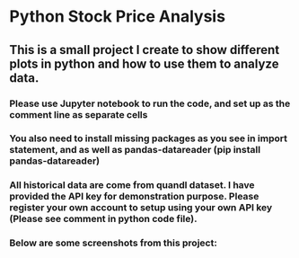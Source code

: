 # Python Stock Price Analysis
## This is a small project I create to show different plots in python and how to use them to analyze data.
### Please use Jupyter notebook to run the code, and set up as the comment line as separate cells
### You also need to install missing packages as you see in import statement, and as well as pandas-datareader (pip install pandas-datareader)
### All historical data are come from quandl dataset. I have provided the API key for demonstration purpose. Please register your own account to setup using your own API key (Please see comment in python code file).

### Below are some screenshots from this project: